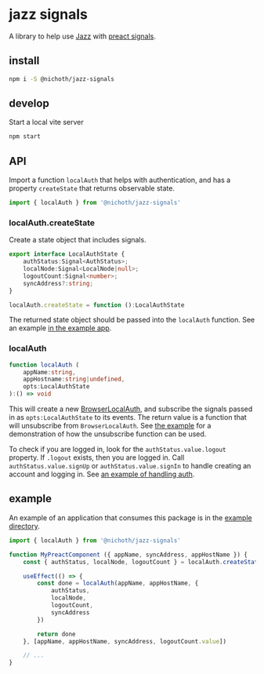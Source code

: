 # jazz signals
A library to help use [Jazz](https://jazz.tools/) with [preact signals](https://preactjs.com/blog/introducing-signals/).

## install
```bash
npm i -S @nichoth/jazz-signals
```

## develop
Start a local vite server

```bash
npm start
```

## API
Import a function `localAuth` that helps with authentication, and has a property `createState` that returns observable state.

```js
import { localAuth } from '@nichoth/jazz-signals'
```

### localAuth.createState
Create a state object that includes signals.

```ts
export interface LocalAuthState {
    authStatus:Signal<AuthStatus>;
    localNode:Signal<LocalNode|null>;
    logoutCount:Signal<number>;
    syncAddress?:string;
}

localAuth.createState = function ():LocalAuthState
```

The returned state object should be passed into the `localAuth` function. See an example [in the example app](https://github.com/nichoth/jazz-signals/blob/main/example/todo-app.tsx#L27).

### localAuth
```ts
function localAuth (
    appName:string,
    appHostname:string|undefined,
    opts:LocalAuthState
):() => void
```

This will create a new [BrowserLocalAuth](https://github.com/gardencmp/jazz/tree/fe1092ccf639d5cdb5013056d1184a415af826d0/packages/jazz-browser-auth-local), and subscribe the signals passed in as `opts:LocalAuthState` to its events. The return value is a function that will unsubscribe from `BrowserLocalAuth`. See [the example](https://github.com/nichoth/jazz-signals/blob/main/example/todo-app.tsx#L33) for a demonstration of how the unsubscribe function can be used.

To check if you are logged in, look for the `authStatus.value.logout` property. If `.logout` exists, then you are logged in. Call `authStatus.value.signUp` or `authStatus.value.signIn` to handle creating an account and logging in. See [an example of handling auth](https://github.com/nichoth/jazz-signals/blob/main/example/login.tsx#L54).

## example
An example of an application that consumes this package is in the [example directory](https://github.com/nichoth/jazz-signals/tree/main/example).

```ts
import { localAuth } from '@nichoth/jazz-signals'

function MyPreactComponent ({ appName, syncAddress, appHostName }) {
    const { authStatus, localNode, logoutCount } = localAuth.createState()

    useEffect(() => {
        const done = localAuth(appName, appHostName, {
            authStatus,
            localNode,
            logoutCount,
            syncAddress
        })

        return done
    }, [appName, appHostName, syncAddress, logoutCount.value])

    // ...
}
```
